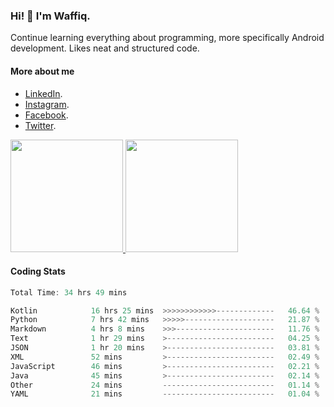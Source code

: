 ### Hi! 👋 I'm Waffiq.

Continue learning everything about programming, more specifically Android development. Likes neat and structured code.

#### More about me 
- [LinkedIn](https://www.linkedin.com/in/waffiqaziz/).
- [Instagram](https://www.instagram.com/waffiqaziz/).
- [Facebook](https://web.facebook.com/WaffiqAziz/).
- [Twitter](https://twitter.com/AzizWaffiq).

<p align="left">
<a href="https://github.com/waffiqaziz">
  <img height="180em" src="https://github-readme-stats-eight-theta.vercel.app/api?username=waffiqaziz&show_icons=true&theme=algolia&include_all_commits=true&count_private=true"/>
  <img height="180em" src="https://github-readme-stats-eight-theta.vercel.app/api/top-langs/?username=waffiqaziz&layout=compact&langs_count=8&theme=algolia"/>
</a>
</p>

#### Coding Stats
<!--START_SECTION:waka-->

```rust
Total Time: 34 hrs 49 mins

Kotlin            16 hrs 25 mins  >>>>>>>>>>>>-------------   46.64 %
Python            7 hrs 42 mins   >>>>>--------------------   21.87 %
Markdown          4 hrs 8 mins    >>>----------------------   11.76 %
Text              1 hr 29 mins    >------------------------   04.25 %
JSON              1 hr 20 mins    >------------------------   03.81 %
XML               52 mins         >------------------------   02.49 %
JavaScript        46 mins         >------------------------   02.21 %
Java              45 mins         >------------------------   02.14 %
Other             24 mins         -------------------------   01.14 %
YAML              21 mins         -------------------------   01.04 %
```

<!--END_SECTION:waka-->
